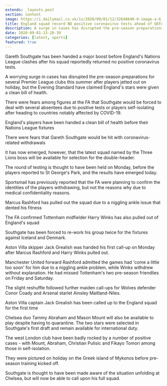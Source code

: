 ```yaml
---
extends: _layouts.post
section: content
image: https://i.dailymail.co.uk/1s/2020/09/01/12/32640840-0-image-a-6_1598960643643.jpg 
title: England squad record NO positive coronavirus tests ahead of UEFA Nations League clashes 
description: A surge in cases has disrupted the pre-season preparations for several Premier League clubs this summer, but the Evening Standard have claimed Englands stars were given a clean bill of health. 
date: 2020-09-01-13-28-39 
categories: [latest, sports] 
featured: true 
--- 
```

Gareth Southgate has been handed a major boost before England's Nations League clashes after his squad reportedly returned no positive coronavirus tests.

A worrying surge in cases has disrupted the pre-season preparations for several Premier League clubs this summer after players jetted out on holiday, but the Evening Standard have claimed England's stars were given a clean bill of health.

There were fears among figures at the FA that Southgate would be forced to deal with several absentees due to positive tests or players self-isolating after heading to countries notably affected by COVID-19. 

England's players have been handed a clean bill of health before their Nations League fixtures

There were fears that Gareth Southgate would be hit with coronavirus-related withdrawals

It has now emerged, however, that the latest squad named by the Three Lions boss will be available for selection for the double-header.  

The round of testing is thought to have been held on Monday, before the players reported to St George's Park, and the results have emerged today.

Sportsmail has previously reported that the FA were planning to confirm the identities of the players withdrawing, but not the reasons why due to medical confidentiality reasons.

Marcus Rashford has pulled out the squad due to a niggling ankle issue that dented his fitness 

The FA confirmed Tottenham midfielder Harry Winks has also pulled out of England's squad

Southgate has been forced to re-work his group twice for the fixtures against Iceland and Denmark.  

Aston Villa skipper Jack Grealish was handed his first call-up on Monday after Marcus Rashford and Harry Winks pulled out.

Manchester United forward Rashford admitted the games had 'come a little too soon' for him due to a niggling ankle problem, while Winks withdrew without explanation. He had missed Tottenham's two pre-season friendlies on Friday and Saturday.  

The slight reshuffle followed further maiden call-ups for Wolves defender Conor Coady and Arsenal starlet Ainsley Maitland-Niles. 

Aston Villa captain Jack Grealish has been called up to the England squad for the first time

Chelsea duo Tammy Abraham and Mason Mount will also be available to play despite having to quarantine. The two stars were selected in Southgate's first draft and remain available for international duty.

The west London club have been badly rocked by a number of positive cases - with Mount, Abraham, Christian Pulisic and Fikayo Tomori among those in self-isolation. 

They were pictured on holiday on the Greek island of Mykonos before pre-season training kicked off.  

Southgate is thought to have been made aware of the situation unfolding at Chelsea, but will now be able to call upon his full squad.  

